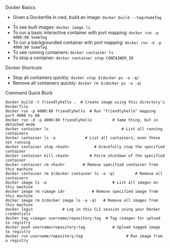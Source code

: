 [//]: # (docker)
Docker Basics

- Given a Dockerfile in cwd, build an image: `docker build --tag=SomeTag .`
- To see built images: `docker image ls`
- To run a basic interactive container with port mapping: `docker run -p 4000:80 SomeTag`
- To run a backgrounded container with port mapping: `docker run -d -p 4000:80 SomeTag`
- To see running containers: `docker container ls`
- To stop a container: `docker container stop CONTAINER_ID`

Docker Shortcuts

- Stop all containers quickly: `docker stop $(docker ps -a -q)`
- Remove all containers quickly: `docker rm $(docker ps -a -q)`

Command Quick Blurb

```
docker build -t friendlyhello .  # Create image using this directory's Dockerfile
docker run -p 4000:80 friendlyhello  # Run "friendlyhello" mapping port 4000 to 80
docker run -d -p 4000:80 friendlyhello         # Same thing, but in detached mode
docker container ls                                # List all running containers
docker container ls -a             # List all containers, even those not running
docker container stop <hash>           # Gracefully stop the specified container
docker container kill <hash>         # Force shutdown of the specified container
docker container rm <hash>        # Remove specified container from this machine
docker container rm $(docker container ls -a -q)         # Remove all containers
docker image ls -a                             # List all images on this machine
docker image rm <image id>            # Remove specified image from this machine
docker image rm $(docker image ls -a -q)   # Remove all images from this machine
docker login             # Log in this CLI session using your Docker credentials
docker tag <image> username/repository:tag  # Tag <image> for upload to registry
docker push username/repository:tag            # Upload tagged image to registry
docker run username/repository:tag                   # Run image from a registry
```
